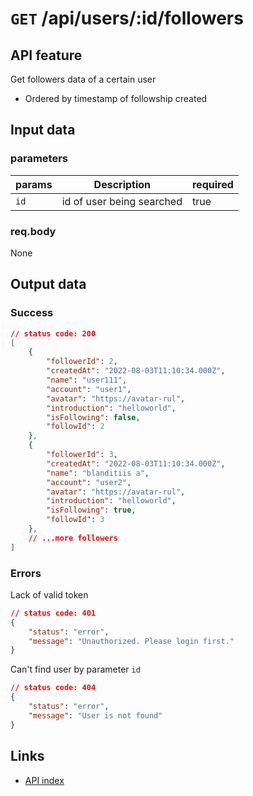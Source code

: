 # `GET` /api/users/:id/followers

## API feature
Get followers data of a certain user 
* Ordered by timestamp of followship created 

## Input data  
### parameters  
| params | Description               | required |
| ------ | ------------------------- | -------- |
| `id`   | id of user being searched | true     |
### req.body  
None

## Output data  
### Success  
```json
// status code: 200
[
    {
        "followerId": 2,
        "createdAt": "2022-08-03T11:10:34.000Z",
        "name": "user111",
        "account": "user1",
        "avatar": "https://avatar-rul",
        "introduction": "helloworld",
        "isFollowing": false,
        "followId": 2
    },
    {
        "followerId": 3,
        "createdAt": "2022-08-03T11:10:34.000Z",
        "name": "blanditiis a",
        "account": "user2",
        "avatar": "https://avatar-rul",
        "introduction": "helloworld",
        "isFollowing": true,
        "followId": 3
    },
    // ...more followers
]
```

### Errors  
Lack of valid token
```json
// status code: 401
{
    "status": "error",
    "message": "Unauthorized. Please login first."
}
```
Can't find user by parameter `id`
```json
// status code: 404
{
    "status": "error",
    "message": "User is not found"
}
```

## Links  
* [API index](../index.md)  
